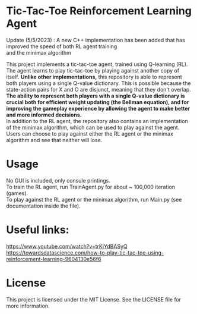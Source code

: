 # Tic-Tac-Toe Reinforcement Learning Agent

Update (5/5/2023) : A new C++ implementation has been added that has improved the speed of both RL agent training  
and the minimax algorithm

This project implements a tic-tac-toe agent, trained using Q-learning (RL). The agent learns to play tic-tac-toe by playing against another copy of itself.
**Unlike other implementations,** this repository is able to represent both players using a single Q-value dictionary.
This is possible because the state-action pairs for X and O are disjunct, meaning that they don't overlap.
**The ability to represent both players with a single Q-value dictionary is crucial both for efficient weight updating (the Bellman equation), and for improving the gameplay experience by allowing the agent to make better and more informed decisions.**  
In addition to the RL agent, the repository also contains an implementation of the minimax algorithm, which can be used to play against the agent.
Users can choose to play against either the RL agent or the minimax algorithm and see that neither will lose.

# Usage
No GUI is included, only consule printings.  
To train the RL agent, run TrainAgent.py for about ~ 100,000 iteration (games).  
To play against the RL agent or the minimax algorithm, run Main.py (see documentation inside the file).


# Useful links:
https://www.youtube.com/watch?v=trKjYdBASyQ  
https://towardsdatascience.com/how-to-play-tic-tac-toe-using-reinforcement-learning-9604130e56f6

# License
This project is licensed under the MIT License. See the LICENSE file for more information.
